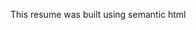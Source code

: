 This resume was built using semantic html
<!--I am just adding a comment here to test my git pull skill -->
<!--now testing github pages-->
